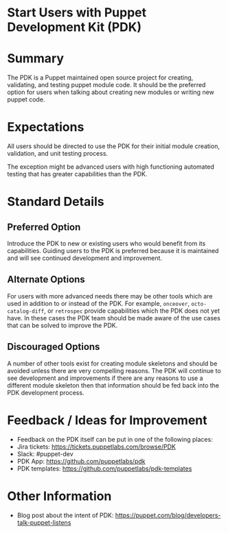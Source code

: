 # Start Users with Puppet Development Kit (PDK)

# Summary

The PDK is a Puppet maintained open source project for creating, validating, and testing puppet module code. It should be the preferred option for users when talking about creating new modules or writing new puppet code.

# Expectations

All users should be directed to use the PDK for their initial module creation, validation, and unit testing process.

The exception might be advanced users with high functioning automated testing that has greater capabilities than the PDK.

# Standard Details

## Preferred Option

Introduce the PDK to new or existing users who would benefit from its capabilities. Guiding users to the PDK is preferred because it is maintained and will see continued development and improvement.

## Alternate Options

For users with more advanced needs there may be other tools which are used in addition to or instead of the PDK. For example, `onceover`, `octo-catalog-diff`, or `retrospec` provide capabilities which the PDK does not yet have. In these cases the PDK team should be made aware of the use cases that can be solved to improve the PDK.

## Discouraged Options

A number of other tools exist for creating module skeletons and should be avoided unless there are very compelling reasons. The PDK will continue to see development and improvements if there are any reasons to use a different module skeleton then that information should be fed back into the PDK development process.

# Feedback / Ideas for Improvement

* Feedback on the PDK itself can be put in one of the following places:
* Jira tickets: https://tickets.puppetlabs.com/browse/PDK
* Slack: #puppet-dev 
* PDK App: https://github.com/puppetlabs/pdk
* PDK templates: https://github.com/puppetlabs/pdk-templates

# Other Information

* Blog post about the intent of PDK: https://puppet.com/blog/developers-talk-puppet-listens
